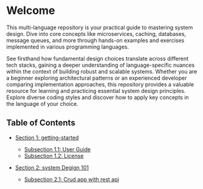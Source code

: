 # Welcome

This multi-language repository is your practical guide to mastering system design. Dive into core concepts like microservices, caching, databases, message queues, and more through hands-on examples and exercises implemented in various programming languages.

See firsthand how fundamental design choices translate across different tech stacks, gaining a deeper understanding of language-specific nuances within the context of building robust and scalable systems. Whether you are a beginner exploring architectural patterns or an experienced developer comparing implementation approaches, this repository provides a valuable resource for learning and practicing essential system design principles. Explore diverse coding styles and discover how to apply key concepts in the language of your choice.

## Table of Contents

* [Section 1: getting-started](./system-desing/getting-started.md)
    * [Subsection 1.1: User Guide](./system-desing/getting-started.md)
    * [Subsection 1.2: License](./LICENSE.md)
  
* [Section 2: system Degign 101](./system-desing/index.md)
    * [Subsection 2.1: Crud app with rest api](./system-desing/crud-app/README.md)